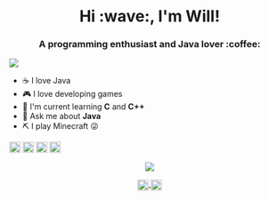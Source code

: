 <h1 align="center"> Hi :wave:, I'm Will!</h1>
<h3 align="center"> A programming enthusiast and Java lover :coffee:</h3>

<p align="left"> 
  <img src="https://komarev.com/ghpvc/?username=Giverplay007">
</p>

- :coffee: I love Java
- :video_game: I love developing games
- :bookmark: I'm current learning **C** and **C++**
- :speech_balloon: Ask me about **Java**
- :pick: I play Minecraft :stuck_out_tongue_winking_eye:

<p align="left">
  <img src="https://devicon.dev/devicon.git/icons/java/java-original.svg" width="20" height="20">
  <img src="https://devicon.dev/devicon.git/icons/c/c-original.svg" width="20" height="20">
  <img src="https://devicon.dev/devicon.git/icons/cplusplus/cplusplus-original.svg" width="20" height="20">
  <img src="https://devicon.dev/devicon.git/icons/python/python-original.svg" width="20" height="20">
</p>

<p align="center">
  <img src="https://github-readme-stats.vercel.app/api?username=GiverPlay007&theme=tokyonight&count_private=true&show_icons=true">
<p/>

<p align="center">
  <a href="https://instagram.com/giver.play" target="blank">
    <img align="center" src="https://cdn.jsdelivr.net/npm/simple-icons@3.0.1/icons/instagram.svg" height="20" width="20" />
  </a>
  
  <a href="https://discord.gg/NCTC44KmV2" target="blank">
    <img align="center" src="https://cdn.jsdelivr.net/npm/simple-icons@3.0.1/icons/discord.svg" height="20" width="20" />
  </a>
</p>

<!-- 
  Mayk Brito
-->
